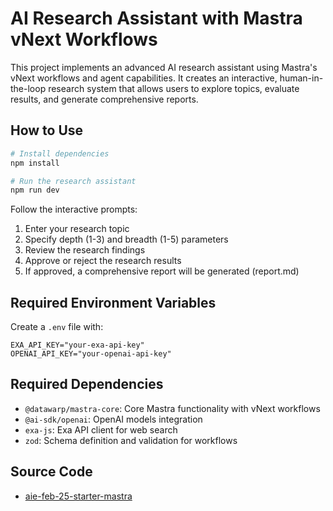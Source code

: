 # AI Research Assistant with Mastra vNext Workflows

This project implements an advanced AI research assistant using Mastra's vNext workflows and agent capabilities. It creates an interactive, human-in-the-loop research system that allows users to explore topics, evaluate results, and generate comprehensive reports.

## How to Use

```bash
# Install dependencies
npm install

# Run the research assistant
npm run dev
```

Follow the interactive prompts:

1. Enter your research topic
2. Specify depth (1-3) and breadth (1-5) parameters
3. Review the research findings
4. Approve or reject the research results
5. If approved, a comprehensive report will be generated (report.md)

## Required Environment Variables

Create a `.env` file with:

```
EXA_API_KEY="your-exa-api-key"
OPENAI_API_KEY="your-openai-api-key"
```

## Required Dependencies

- `@datawarp/mastra-core`: Core Mastra functionality with vNext workflows
- `@ai-sdk/openai`: OpenAI models integration
- `exa-js`: Exa API client for web search
- `zod`: Schema definition and validation for workflows

## Source Code

- [aie-feb-25-starter-mastra](https://github.com/mastra-ai/aie-feb-25-starter-mastra)
